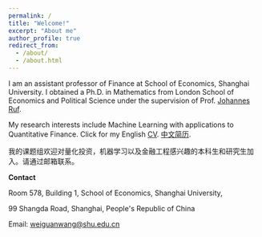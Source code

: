 ```yaml
---
permalink: /
title: "Welcome!"
excerpt: "About me"
author_profile: true
redirect_from: 
  - /about/
  - /about.html
---
```



I am an assistant professor of Finance at School of Economics, Shanghai University. I obtained a Ph.D. in Mathematics from London School of Economics and Political Science under the supervision of Prof. [Johannes Ruf](http://www.maths.lse.ac.uk/Personal/jruf/). 

My research interests include Machine Learning with applications to Quantitative Finance. Click for my English [CV](https://weiguanwang.github.io/files/CV/cv.pdf). [中文简历](https://weiguanwang.github.io/files/cv_chinese_short/cv.pdf).

我的课题组欢迎对量化投资，机器学习以及金融工程感兴趣的本科生和研究生加入。请通过邮箱联系。

**Contact**

Room 578, Building 1, School of Economics, Shanghai University,

99 Shangda Road, Shanghai, People's Republic of China

Email: weiguanwang@shu.edu.cn
